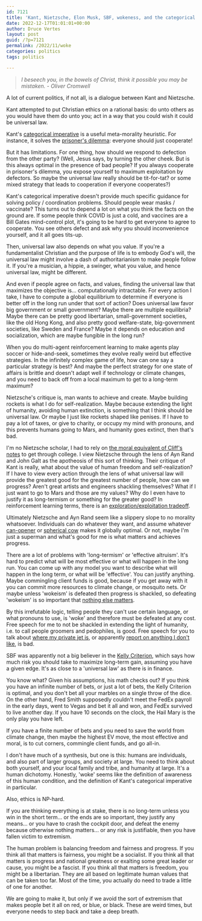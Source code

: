 ```yaml
---
id: 7121
title: 'Kant, Nietzsche, Elon Musk, SBF, wokeness, and the categorical imperative'
date: 2022-12-17T01:01:01+00:00
author: Druce Vertes
layout: post
guid: /?p=7121
permalink: /2022/11/woke
categories: politics
tags: politics

---
```

>*I beseech you, in the bowels of Christ, think it possible you may be mistaken. - Oliver Cromwell*
<!--more-->

A lot of current politics, if not all, is a dialogue between Kant and Nietzsche.

Kant attempted to put Christian ethics on a rational basis: do unto others as you would have them do unto you; act in a way that you could wish it could be universal law.

Kant's [categorical imperative](https://en.wikipedia.org/wiki/Categorical_imperative) is a useful meta-morality heuristic. For instance, it solves the [prisoner's dilemma](https://en.wikipedia.org/wiki/Prisoner%27s_dilemma): everyone should just cooperate!

But it has limitations. For one thing, how should we respond to defection from the other party? (Well, Jesus says, by turning the other cheek. But is this always optimal in the presence of bad people? If you always cooperate in prisoner's dilemma, you expose yourself to maximum exploitation by defectors. So maybe the universal law really should be tit-for-tat? or some mixed strategy that leads to cooperation if everyone cooperates?)

Kant's categorical imperative doesn't provide much specific guidance for solving policy / coordination problems. Should people wear masks / vaccinate? This turns out to depend a lot on what you think the facts on the ground are. If some people think COVID is just a cold, and vaccines are a Bill Gates mind-control plot, it's going to be hard to get everyone to agree to cooperate. You see others defect and ask why you should inconvenience yourself, and it all goes tits-up.

Then, universal law also depends on what you value. If you're a fundamentalist Christian and the purpose of life is to embody God's will, the universal law might involve a dash of authoritarianism to make people follow it. If you're a musician, a hippie, a swinger, what you value, and hence universal law, might be different.

And even if people agree on facts, and values, finding the universal law that maximizes the objective is… computationally intractable. For every action I take, I have to compute a global equilibrium to determine if everyone is better off in the long run under that sort of action? Does universal law favor big government or small government? Maybe there are multiple equilibria? Maybe there can be pretty good libertarian, small-government societies, like the old Hong Kong, and also pretty good welfare-state, big-government societies, like Sweden and France? Maybe it depends on education and socialization, which are maybe fungible in the long run? 

When you do multi-agent reinforcement learning to make agents play soccer or hide-and-seek, sometimes they evolve really weird but effective strategies. In the infinitely complex game of life, how can one say a particular strategy is best? And maybe the perfect strategy for one state of affairs is brittle and doesn't adapt well if technology or climate changes, and you need to back off from a local maximum to get to a long-term maximum?

Nietzsche's critique is, man wants to achieve and create. Maybe building rockets is what I do for self-realization. Maybe because extending the light of humanity, avoiding human extinction, is something that I think should be universal law. Or maybe I just like rockets shaped like penises. If I have to pay a lot of taxes, or give to charity, or occupy my mind with pronouns, and this prevents humans going to Mars, and humanity goes extinct, then that's bad. 

I'm no Nietzsche scholar, I had to rely on [the moral equivalent of Cliff's notes](https://www.amazon.com/Story-Philosophy-Opinions-Greatest-Philosophers/dp/0671739166) to get through college. I view Nietzsche through the lens of Ayn Rand and John Galt as the apotheosis of this sort of thinking. Their critique of Kant is really, what about the value of human freedom and self-realization? If I have to view every action through the lens of what universal law will provide the greatest good for the greatest number of people, how can we progress? Aren't great artists and engineers shackling themselves? What if I just want to go to Mars and those are my values? Why do I even have to justify it as long-termism or something for the greater good? In reinforcement learning terms, there is an [exploration/exploitation tradeoff](https://en.wikipedia.org/wiki/Multi-armed_bandit).

Ultimately Nietzsche and Ayn Rand seem like a slippery slope to no morality whatsoever. Individuals can do whatever they want, and assume whatever [can-opener](https://en.wikipedia.org/wiki/Assume_a_can_opener) or [spherical cow](https://en.wikipedia.org/wiki/Spherical_cow) makes it globally optimal. Or not, maybe I'm just a superman and what's good for me is what matters and achieves progress.

There are a lot of problems with 'long-termism' or 'effective altruism'. It's hard to predict what will be most effective or what will happen in the long run. You can come up with any model you want to describe what will happen in the long term, or what will be 'effective'. You can justify anything. Maybe commingling client funds is good, because if you get away with it you can commit more resources to climate change, or mosquito nets. Or maybe unless 'wokeism' is defeated then progress is shackled, so defeating 'wokeism' is so important that [nothing else matters](https://twitter.com/elonmusk/status/1602278477234728960). 

By this irrefutable logic, telling people they can't use certain language, or what pronouns to use, is  'woke' and therefore must be defeated at any cost. Free speech for me to not be shackled in extending the light of humanity, i.e. to call people groomers and pedophiles, is good. Free speech for you to talk about [where my private jet is](https://www.washingtonpost.com/technology/2022/12/14/elonjet-twitter-suspension-jack-sweeney-talks/), or apparently [report on anything I don't like](https://www.nbcnews.com/tech/social-media/twitter-suspends-journalists-covering-elon-musk-company-rcna62032), is bad. 

SBF was apparently not a big believer in the [Kelly Criterion](https://twitter.com/breakingthemark/status/1591114381508558849), which says how much risk you should take to maximize long-term gain, assuming you have a given edge. It's as close to a 'universal law' as there is in finance.

You know what? Given his assumptions, his math checks out? If you think you have an infinite number of bets, or just a lot of bets, the Kelly Criterion is optimal, and you don't bet all your marbles on a single throw of the dice. On the other hand, Fred Smith supposedly couldn't meet the FedEx payroll in the early days, went to Vegas and bet it all and won, and FedEx survived to live another day. If you have 10 seconds on the clock, the Hail Mary is the only play you have left. 

If you have a finite number of bets and you need to save the world from climate change, then maybe the highest EV move, the most effective and moral, is to cut corners, commingle client funds, and go all-in. 

I don't have much of a synthesis, but one is this: humans are individuals, and also part of larger groups, and society at large. You need to think about both yourself, and your local family and tribe, and humanity at large. It's a human dichotomy. Honestly, 'woke' seems like the definition of awareness of this human condition, and the definition of Kant's categorical imperative in particular.

Also, ethics is NP-hard.

If you are thinking everything is at stake, there is no long-term unless you win in the short term... or the ends are so important, they justify any means... or you have to crash the cockpit door, and defeat the enemy because otherwise nothing matters... or any risk is justifiable, then you have fallen victim to extremism. 

The human problem is balancing freedom and fairness and progress. If you think all that matters is fairness, you might be a socialist. If you think all that matters is progress and national greatness or exalting some great leader or cause, you might be a fascist. If you think all that matters is freedom, you might be a libertarian. They are all based on legitimate human values that can be taken too far. Most of the time, you actually do need to trade a little of one for another.

We are going to make it, but only if we avoid the sort of extremism that makes people bet it all on red, or blue, or black.  These are weird times, but everyone needs to step back and take a deep breath.







